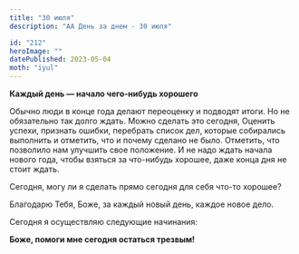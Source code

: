 ```yaml
---
title: "30 июля"
description: "АА День за днем - 30 июля"

id: "212"
heroImage: ""
datePublished: 2023-05-04
moth: "iyul"
---
```


**Каждый день — начало чего-нибудь хорошего**

Обычно люди в конце года делают переоценку и подводят итоги. Но не обязательно
так долго ждать. Можно сделать это сегодня, Оценить успехи, признать ошибки,
перебрать список дел, которые собирались выполнить и отметить, что и почему
сделано не было. Отметить, что позволило нам улучшить свое положение. И не
надо ждать начала нового года, чтобы взяться за что-нибудь хорошее, даже конца
дня не стоит ждать.

Сегодня, могу ли я сделать прямо сегодня для себя что-то хорошее?

Благодарю Тебя, Боже, за каждый новый день, каждое новое дело.

Сегодня я осуществляю следующие начинания:

**Боже, помоги мне сегодня остаться трезвым!**
